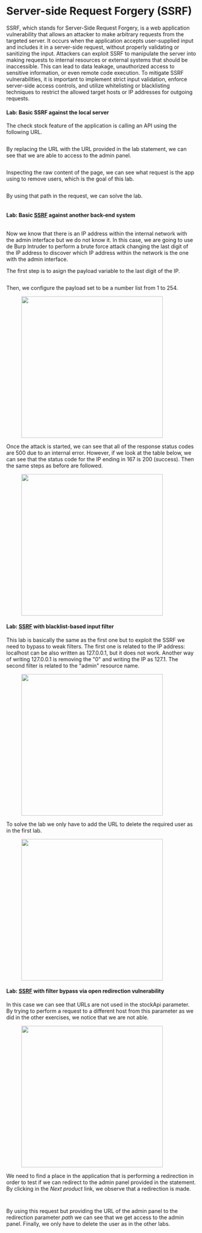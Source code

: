# Server-side Request Forgery (SSRF)

SSRF, which stands for Server-Side Request Forgery, is a web application vulnerability that allows an attacker to make arbitrary requests from the targeted server. It occurs when the application accepts user-supplied input and includes it in a server-side request, without properly validating or sanitizing the input. Attackers can exploit SSRF to manipulate the server into making requests to internal resources or external systems that should be inaccessible. This can lead to data leakage, unauthorized access to sensitive information, or even remote code execution. To mitigate SSRF vulnerabilities, it is important to implement strict input validation, enforce server-side access controls, and utilize whitelisting or blacklisting techniques to restrict the allowed target hosts or IP addresses for outgoing requests.

#### Lab: Basic SSRF against the local server

The check stock feature of the application is calling an API using the following URL.

<figure><img src="../.gitbook/assets/Captura de pantalla 2023-06-29 a las 17.47.30.png" alt=""><figcaption></figcaption></figure>

By replacing the URL with the URL provided in the lab statement, we can see that we are able to access to the admin panel.

<figure><img src="../.gitbook/assets/Captura de pantalla 2023-06-29 a las 17.48.01.png" alt=""><figcaption></figcaption></figure>

Inspecting the raw content of the page, we can see what request is the app using to remove users, which is the goal of this lab.&#x20;

<figure><img src="../.gitbook/assets/Captura de pantalla 2023-06-29 a las 17.49.15.png" alt=""><figcaption></figcaption></figure>

By using that path in the request, we can solve the lab.

<figure><img src="../.gitbook/assets/Captura de pantalla 2023-06-29 a las 17.50.57.png" alt=""><figcaption></figcaption></figure>

#### Lab: Basic [SSRF](https://portswigger.net/web-security/ssrf) against another back-end system

<figure><img src="../.gitbook/assets/Captura de pantalla 2023-07-02 a las 11.07.36.png" alt=""><figcaption></figcaption></figure>

Now we know that there is an IP address within the internal network with the admin interface but we do not know it. In this case, we are going to use de Burp Intruder to perform a brute force attack changing the last digit of the IP address to discover which IP address within the network is the one with the admin interface.&#x20;

The first step is to asign the payload variable to the last digit of the IP.

<figure><img src="../.gitbook/assets/Captura de pantalla 2023-07-02 a las 11.23.37.png" alt=""><figcaption></figcaption></figure>

Then, we configure the payload set to be a number list from 1 to 254.

<figure><img src="../.gitbook/assets/Captura de pantalla 2023-07-02 a las 11.25.11.png" alt="" width="375"><figcaption></figcaption></figure>

Once the attack is started, we can see that all of the response status codes are 500 due to an internal error. However, if we look at the table below, we can see that the status code for the IP ending in 167 is 200 (success). Then the same steps as before are followed.&#x20;

<figure><img src="../.gitbook/assets/Captura de pantalla 2023-07-02 a las 11.31.22.png" alt="" width="375"><figcaption></figcaption></figure>

#### Lab: [SSRF](https://portswigger.net/web-security/ssrf) with blacklist-based input filter

This lab is basically the same as the first one but to exploit the SSRF we need to bypass to weak filters. The first one is related to the IP address: localhost can be also written as 127.0.0.1, but it does not work. Another way of writing 127.0.0.1 is removing the "0" and writing the IP as 127.1. The second filter is related to the "admin" resource name.&#x20;

<figure><img src="../.gitbook/assets/Captura de pantalla 2023-07-02 a las 11.53.35.png" alt="" width="375"><figcaption></figcaption></figure>

To solve the lab we only have to add the URL to delete the required user as in the first lab.&#x20;

<figure><img src="../.gitbook/assets/Captura de pantalla 2023-07-02 a las 12.03.04.png" alt="" width="375"><figcaption></figcaption></figure>

#### Lab: [SSRF](https://portswigger.net/web-security/ssrf) with filter bypass via open redirection vulnerability

In this case we can see that URLs are not used in the stockApi parameter. By trying to perform a request to a different host from this parameter as we did in the other exercises, we notice that we are not able.&#x20;

<figure><img src="../.gitbook/assets/Captura de pantalla 2023-07-02 a las 12.22.41.png" alt="" width="375"><figcaption></figcaption></figure>

We need to find a place in the application that is performing a redirection in order to test if we can redirect to the admin panel provided in the statement. By clicking in the _Next product_ link, we observe that a redirection is made.

<figure><img src="../.gitbook/assets/Captura de pantalla 2023-07-02 a las 12.31.41.png" alt=""><figcaption></figcaption></figure>

<figure><img src="../.gitbook/assets/Captura de pantalla 2023-07-02 a las 12.31.24.png" alt=""><figcaption></figcaption></figure>

By using this request but providing the URL of the admin panel to the redirection parameter _path_ we can see that we get access to the admin panel. Finally, we only have to delete the user as in the other labs.&#x20;

<figure><img src="../.gitbook/assets/Captura de pantalla 2023-07-02 a las 12.31.03.png" alt=""><figcaption></figcaption></figure>
